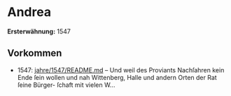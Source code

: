# Andrea

**Ersterwähnung:** 1547

## Vorkommen
- 1547: [jahre/1547/README.md](../jahre/1547/README.md) – Und weil des
Proviants Nachſahren kein Ende ſein wollen und nah
Wittenberg, Halle und andern Orten der Rat ſeine Bürger-
ſchaft mit vielen W...
